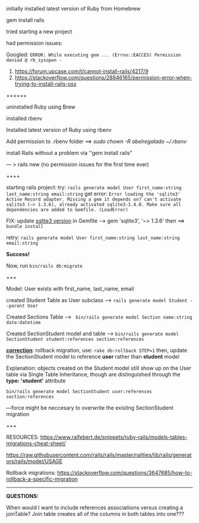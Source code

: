 initially installed latest version of Ruby from Homebrew

gem install rails

tried starting a new project

had permission issues:

Googled: `ERROR: While executing gem ... (Errno::EACCES) Permission denied @ rb_sysopen -`

1. https://forum.upcase.com/t/cannot-install-rails/4217/9
2. https://stackoverflow.com/questions/28846165/permission-error-when-trying-to-install-rails-osx

++++++

uninstalled Ruby using Brew

installed rbenv

Installed latest version of Ruby using rbenv

Add permission to .rbenv folder ==> *sudo chown -R abelregalado ~/.rbenv*

install Rails without a problem via ''gem install rails"

— > rails new <rails-project-name> (no permission issues for the first time ever)

++++

starting rails project: 
try: `rails generate model User first_name:string last_name:string email:string`
get error: `Error loading the 'sqlite3' Active Record adapter. Missing a gem it depends on? can't activate sqlite3 (~> 1.3.6), already activated sqlite3-1.4.0. Make sure all dependencies are added to Gemfile. (LoadError)`

FIX: 
update <u>sqlite3 version</u> in Gemfile —> gem 'sqlite3', '~> 1.3.6'
then ==> `bundle install`

retry: `rails generate model User first_name:string last_name:string email:string`

**Success!** 

Now, run `bin/rails db:migrate` 

+++

Model: User exists with first_name, last_name, email

created Student Table as User subclass —> `rails generate model Student --parent User `

Created Sections Table —>  ` bin/rails generate model Section name:string date:datetime`

Created SectionStudent model and table —> `bin/rails generate model SectionStudent student:references section:references`

**<u>correction</u>**: rollback migration, use: `rake db:rollback STEP=1`
then, update the SectionStudent model to reference **user** rather than **student** model

Explanation: objects created on the Student model still show up on the User table via Single Table Inheritance, though are distinguished through the **type: 'student'** attribute

`bin/rails generate model SectionStudent user:references section:references`

––force might be neccesary to overwrite the exisitng SectionStudent migration 

+++

RESOURCES: 
https://www.ralfebert.de/snippets/ruby-rails/models-tables-migrations-cheat-sheet/

https://raw.githubusercontent.com/rails/rails/master/railties/lib/rails/generators/rails/model/USAGE

Rollback migrations: https://stackoverflow.com/questions/3647685/how-to-rollback-a-specific-migration

---

**QUESTIONS:** 

When would I want to include references associatiions versus creating a joinTable? Join table creates all of the columns in both tables into one??? 
